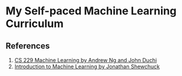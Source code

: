 # My Self-paced Machine Learning Curriculum

## References
1. [CS 229 Machine Learning by Andrew Ng and John Duchi](http://cs229.stanford.edu/) 
2. [Introduction to Machine Learning by Jonathan Shewchuck](https://people.eecs.berkeley.edu/~jrs/189/)
